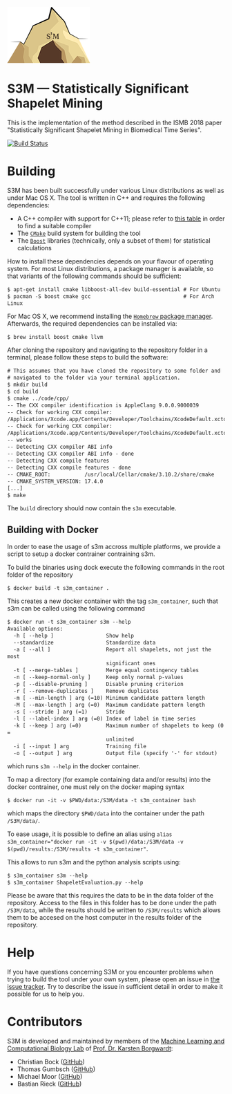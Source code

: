 ![](./data/s3m_logo.png)
# S3M &mdash; Statistically Significant Shapelet Mining

This is the implementation of the method described in the ISMB 2018 paper "Statistically Significant Shapelet Mining in Biomedical Time Series".

[![Build Status](https://travis-ci.com/BorgwardtLab/S3M.svg?token=6PepXoG2x1QhsqBnBzHF&branch=master)](https://travis-ci.com/BorgwardtLab/S3M)

# Building

S3M has been built successfully under various Linux distributions as
well as under Mac OS X. The tool is written in C++ and requires the
following dependencies:

* A C++ compiler with support for C++11; please refer to [this table](https://en.cppreference.com/w/cpp/compiler_support)
  in order to find a suitable compiler
* The [`CMake`](https://cmake.org) build system for building the tool
* The [`Boost`](http://www.boost.org) libraries&nbsp;(technically, only a subset
  of them) for statistical calculations

How to install these dependencies depends on your flavour of operating system.
For most Linux distributions, a package manager is available, so that variants
of the following commands should be sufficient:

    $ apt-get install cmake libboost-all-dev build-essential # For Ubuntu
    $ pacman -S boost cmake gcc                              # For Arch Linux

For Mac OS X, we recommend installing the [`Homebrew` package manager](https://brew.sh). Afterwards,
the required dependencies can be installed via:

    $ brew install boost cmake llvm

After cloning the repository and navigating to the repository folder in
a terminal, please follow these steps to build the software:

    # This assumes that you have cloned the repository to some folder and
    # navigated to the folder via your terminal application.
    $ mkdir build
    $ cd build
    $ cmake ../code/cpp/
    -- The CXX compiler identification is AppleClang 9.0.0.9000039
    -- Check for working CXX compiler: /Applications/Xcode.app/Contents/Developer/Toolchains/XcodeDefault.xctoolchain/usr/bin/c++
    -- Check for working CXX compiler: /Applications/Xcode.app/Contents/Developer/Toolchains/XcodeDefault.xctoolchain/usr/bin/c++ -- works
    -- Detecting CXX compiler ABI info
    -- Detecting CXX compiler ABI info - done
    -- Detecting CXX compile features
    -- Detecting CXX compile features - done
    -- CMAKE_ROOT:           /usr/local/Cellar/cmake/3.10.2/share/cmake
    -- CMAKE_SYSTEM_VERSION: 17.4.0
    [...]
    $ make

The `build` directory should now contain the `s3m` executable.

## Building with Docker

In order to ease the usage of s3m accross multiple platforms, we provide a script to setup a docker contrainer contraining s3m.

To build the binaries using dock execute the following commands in the root folder of the repository

    $ docker build -t s3m_container .

This creates a new docker container with the tag `s3m_container`, such that s3m can be called using the following command

    $ docker run -t s3m_container s3m --help
    Available options:
      -h [ --help ]                 Show help
      --standardize                 Standardize data
      -a [ --all ]                  Report all shapelets, not just the most
                                    significant ones
      -t [ --merge-tables ]         Merge equal contingency tables
      -n [ --keep-normal-only ]     Keep only normal p-values
      -p [ --disable-pruning ]      Disable pruning criterion
      -r [ --remove-duplicates ]    Remove duplicates
      -m [ --min-length ] arg (=10) Minimum candidate pattern length
      -M [ --max-length ] arg (=0)  Maximum candidate pattern length
      -s [ --stride ] arg (=1)      Stride
      -l [ --label-index ] arg (=0) Index of label in time series
      -k [ --keep ] arg (=0)        Maximum number of shapelets to keep (0 =
                                    unlimited
      -i [ --input ] arg            Training file
      -o [ --output ] arg           Output file (specify '-' for stdout)

which runs `s3m --help` in the docker container.


To map a directory (for example containing data and/or results) into the docker contrainer, one must rely on the docker maping syntax

    $ docker run -it -v $PWD/data:/S3M/data -t s3m_container bash
    

which maps the directory `$PWD/data` into the container under the path `/S3M/data/`.

To ease usage, it is possible to define an alias using `alias s3m_container="docker run -it -v $(pwd)/data:/S3M/data -v $(pwd)/results:/S3M/results -t s3m_container"`.

This allows to run s3m and the python analysis scripts using:

    $ s3m_container s3m --help
    $ s3m_container ShapeletEvaluation.py --help 

Please be aware that this requires the data to be in the data folder of the repository. Access to the files in this folder has to be done under the path `/S3M/data`, while the results should be written to `/S3M/results` which allows them to be accesed on the host computer in the results folder of the repository.

# Help

If you have questions concerning S3M or you encounter problems when
trying to build the tool under your own system, please open an issue in
[the issue tracker](https://github.com/BorgwardtLab/S3M/issues). Try to
describe the issue in sufficient detail in order to make it possible for
us to help you.

# Contributors

S3M is developed and maintained by members of the [Machine Learning and
Computational Biology Lab](https://www.bsse.ethz.ch/mlcb) of [Prof. Dr.
Karsten Borgwardt](https://www.bsse.ethz.ch/mlcb/karsten.html):

- Christian Bock ([GitHub](https://github.com/chrisby))
- Thomas Gumbsch ([GitHub](https://github.com/tgumbsch))
- Michael Moor ([GitHub](https://github.com/mi92))
- Bastian Rieck ([GitHub](https://github.com/Submanifold))

